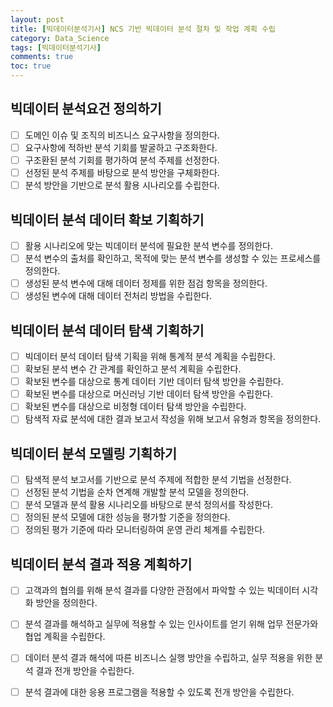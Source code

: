 ```yaml
---
layout: post
title: [빅데이터분석기사] NCS 기반 빅데이터 분석 절차 및 작업 계획 수립
category: Data_Science
tags: [빅데이터분석기사]
comments: true
toc: true
---
```

## 빅데이터 분석요건 정의하기
 
 - [ ] 도메인 이슈 및 조직의 비즈니스 요구사항을 정의한다.
 - [ ] 요구사항에 적하반 분석 기회를 발굴하고 구조화한다.
 - [ ] 구조환된 분석 기회를 평가하여 분석 주제를 선정한다.
 - [ ] 선정된 분석 주제를 바탕으로 분석 방안을 구체화한다.
 - [ ] 분석 방안을 기반으로 분석 활용 시나리오를 수립한다.

## 빅데이터 분석 데이터 확보 기획하기
 
 - [ ] 활용 시나리오에 맞는 빅데이터 분석에 필요한 분석 변수를 정의한다.
 - [ ] 분석 변수의 출처를 확인하고, 목적에 맞는 분석 변수를 생성할 수 있는 프로세스를 정의한다.
 - [ ] 생성된 분석 변수에 대해 데이터 정제를 위한 점검 항목을 정의한다.
 - [ ] 생성된 변수에 대해 데이터 전처리 방법을 수립한다.

## 빅데이터 분석 데이터 탐색 기획하기

 - [ ] 빅데이터 분석 데이터 탐색 기획을 위해 통계적 분석 계획을 수립한다.
 - [ ] 확보된 분석 변수 간 관계를 확인하고 분석 계획을 수립한다.
 - [ ] 확보된 변수를 대상으로 통계 데이터 기반 데이터 탐색 방안을 수립한다.
 - [ ] 확보된 변수를 대상으로 머신러닝 기반 데이터 탐색 방안을 수립한다.
 - [ ] 확보된 변수를 대상으로 비정형 데이터 탐색 방안을 수립한다.
 - [ ] 탐색적 자료 분석에 대한 결과 보고서 작성을 위해 보고서 유형과 항목을 정의한다.

## 빅데이터 분석 모델링 기획하기

 - [ ] 탐색적 분석 보고서를 기반으로 분석 주제에 적합한 분석 기법을 선정한다.
 - [ ] 선정된 분석 기법을 순차 연계해 개발할 분석 모델을 정의한다.
 - [ ] 분석 모델과 분석 활용 시나리오를 바탕으로 분석 정의서를 작성한다.
 - [ ] 정의된 분석 모델에 대한 성능을 평가할 기준을 정의한다.
 - [ ] 정의된 평가 기준에 따라 모니터링하여 운영 관리 체계를 수립한다.

## 빅데이터 분석 결과 적용 계획하기

 - [ ] 고객과의 협의를 위해 분석 결과를 다양한 관점에서 파악할 수 있는 빅데이터 시각화 방안을 정의한다.
 - [ ] 분석 결과를 해석하고 실무에 적용할 수 있는 인사이트를 얻기 위해 업무 전문가와 협업 계획을 수립한다.
 - [ ] 데이터 분석 결과 해석에 따른 비즈니스 실행 방안을 수립하고, 실무 적용을 위한 분석 결과 전개 방안을 수립한다.
 - [ ] 분석 결과에 대한 응용 프로그램을 적용할 수 있도록 전개 방안을 수립한다.






